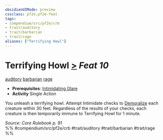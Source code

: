 ```yaml
---
obsidianUIMode: preview
cssclass: pf2e,pf2e-feat
tags:
- compendium/src/pf2e/crb
- trait/auditory
- trait/barbarian
- trait/rage
aliases: ["Terrifying Howl"]
---
```

# Terrifying Howl  [>](../../Rules/core-rulebook/chapter-9-playing-the-game.md#Actions "Single Action") *Feat 10*  
[auditory](../../Rules/traits/auditory.md)  [barbarian](../../Rules/traits/barbarian.md)  [rage](../../Rules/traits/rage.md)  

- **Prerequisites**: [Intimidating Glare](intimidating-glare.md)
- **Activity** Single Action

You unleash a terrifying howl. Attempt Intimidate checks to [Demoralize](../../Rules/actions/demoralize.md) each creature within 30 feet. Regardless of the results of your checks, each creature is then temporarily immune to Terrifying Howl for 1 minute.

*Source: Core Rulebook p. 91*  
%% #compendium/src/pf2e/crb #trait/auditory #trait/barbarian #trait/rage %%